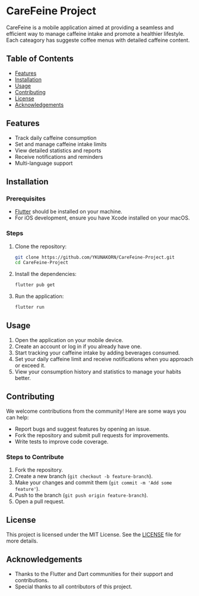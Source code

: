 # CareFeine Project

CareFeine is a mobile application aimed at providing a seamless and efficient way to manage caffeine intake and promote a healthier lifestyle. Each cateagory has suggeste coffee menus with detailed caffeine content. 

## Table of Contents

- [Features](#features)
- [Installation](#installation)
- [Usage](#usage)
- [Contributing](#contributing)
- [License](#license)
- [Acknowledgements](#acknowledgements)

## Features

- Track daily caffeine consumption
- Set and manage caffeine intake limits
- View detailed statistics and reports
- Receive notifications and reminders
- Multi-language support

## Installation

### Prerequisites

- [Flutter](https://flutter.dev/docs/get-started/install) should be installed on your machine.
- For iOS development, ensure you have Xcode installed on your macOS.

### Steps

1. Clone the repository:
    ```sh
    git clone https://github.com/YKUNAKORN/CareFeine-Project.git
    cd CareFeine-Project
    ```

2. Install the dependencies:
    ```sh
    flutter pub get
    ```

3. Run the application:
    ```sh
    flutter run
    ```

## Usage

1. Open the application on your mobile device.
2. Create an account or log in if you already have one.
3. Start tracking your caffeine intake by adding beverages consumed.
4. Set your daily caffeine limit and receive notifications when you approach or exceed it.
5. View your consumption history and statistics to manage your habits better.

## Contributing

We welcome contributions from the community! Here are some ways you can help:

- Report bugs and suggest features by opening an issue.
- Fork the repository and submit pull requests for improvements.
- Write tests to improve code coverage.

### Steps to Contribute

1. Fork the repository.
2. Create a new branch (`git checkout -b feature-branch`).
3. Make your changes and commit them (`git commit -m 'Add some feature'`).
4. Push to the branch (`git push origin feature-branch`).
5. Open a pull request.

## License

This project is licensed under the MIT License. See the [LICENSE](LICENSE) file for more details.

## Acknowledgements

- Thanks to the Flutter and Dart communities for their support and contributions.
- Special thanks to all contributors of this project.
